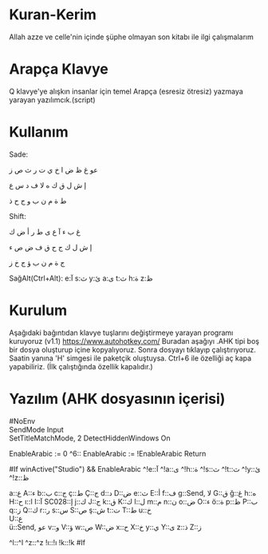 # Kuran-Kerim
Allah azze ve celle'nin içinde şüphe olmayan son kitabı ile ilgi çalışmalarım

# Arapça Klavye 
Q klavye'ye alışkın insanlar için temel Arapça (esresiz ötresiz) yazmaya yarayan yazılımcık.(script)

# Kullanım
Sade:

عو غ ظ ض ا خ ي ت ر ث ص ز

 إ ش ل ق ك ه لا ف د س ع 

  ط ة م ن ب و ج ح ذ

Shift:

غ ب ء آ ع ى ط ر أ ض ك

 إ ش ل ك ج ح ق ف ض ص ء

  ج ة م ن ب ؤ ج خ ز

SağAlt(Ctrl+Alt):
e:آ s:ث y:ئ a:ى t:ث h:ة z:ظ  



# Kurulum
Aşağıdaki bağıntıdan klavye tuşlarını değiştirmeye yarayan programı kuruyoruz (v1.1)
https://www.autohotkey.com/
Buradan aşağıyı .AHK tipi boş bir dosya oluşturup 
içine kopyalıyoruz. Sonra dosyayı tıklayıp çalıştırıyoruz.
Saatin yanına 'H' simgesi ile paketçik oluştuysa. 
Ctrl+6 ile özelliği aç kapa yapabiliriz.
(İlk çalıştığında özellik kapalıdır.) 


# Yazılım (AHK dosyasının içerisi)
#NoEnv  
SendMode Input  
SetTitleMatchMode, 2
DetectHiddenWindows On

EnableArabic := 0
^6:: 
EnableArabic := !EnableArabic 
Return

#If winActive("Studio") && EnableArabic
^!e::آ
^!a::ى
^!h::ة
^!s::ث
^!t::ث
^!y::ئ
^!z::ظ

a::ع
A::ء
b::ب
c::ج
ç::ط
Ç::ج
d::د
D::ض
e::ث
E::أ
f::ف
g::Send, لا
G::ق
ğ::غ
h::ه
H::ح
ı::ا
I::آ
SC028::إ
j::ك
J::ج
k::ق
K::ك
l::ل
m::م
n::ن
o::ض
O::ء
ö::ة
p::ظ
P::ب
q::ز
Q::ك
r::ر
s::س
S::ص
ş::ش
t::ت 
T::ط
u::خ     
U::ع      
ü::Send, عو
v::و
V::ؤ
w::ص
W::ض
x::ح
X::خ
y::ي
Y::ى
z::ذ
Z::ز

^l::^l
^z::^z
!ı::!ı
!k::!k
#If
